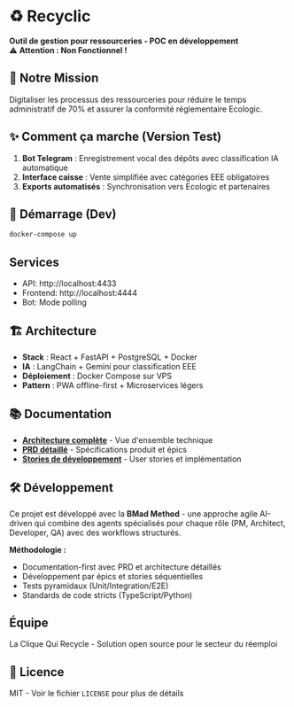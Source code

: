 # ♻️ Recyclic
**Outil de gestion pour ressourceries - POC en développement**  
⚠️ **Attention : Non Fonctionnel !**

## 🌱 Notre Mission
Digitaliser les processus des ressourceries pour réduire le temps administratif de 70% et assurer la conformité réglementaire Ecologic.

## ✨ Comment ça marche (Version Test)
1. **Bot Telegram** : Enregistrement vocal des dépôts avec classification IA automatique
2. **Interface caisse** : Vente simplifiée avec catégories EEE obligatoires  
3. **Exports automatisés** : Synchronisation vers Ecologic et partenaires

## 🚀 Démarrage (Dev)
```bash
docker-compose up
```

## Services
- API: http://localhost:4433
- Frontend: http://localhost:4444
- Bot: Mode polling

## 🏗️ Architecture
- **Stack** : React + FastAPI + PostgreSQL + Docker
- **IA** : LangChain + Gemini pour classification EEE
- **Déploiement** : Docker Compose sur VPS
- **Pattern** : PWA offline-first + Microservices légers

## 📚 Documentation
- **[Architecture complète](docs/architecture/)** - Vue d'ensemble technique
- **[PRD détaillé](docs/prd/)** - Spécifications produit et épics
- **[Stories de développement](docs/stories/)** - User stories et implémentation

## 🛠️ Développement
Ce projet est développé avec la **BMad Method** - une approche agile AI-driven qui combine des agents spécialisés pour chaque rôle (PM, Architect, Developer, QA) avec des workflows structurés.

**Méthodologie :**
- Documentation-first avec PRD et architecture détaillés
- Développement par épics et stories séquentielles
- Tests pyramidaux (Unit/Integration/E2E)
- Standards de code stricts (TypeScript/Python)

## Équipe
La Clique Qui Recycle - Solution open source pour le secteur du réemploi

## 📄 Licence
MIT - Voir le fichier `LICENSE` pour plus de détails